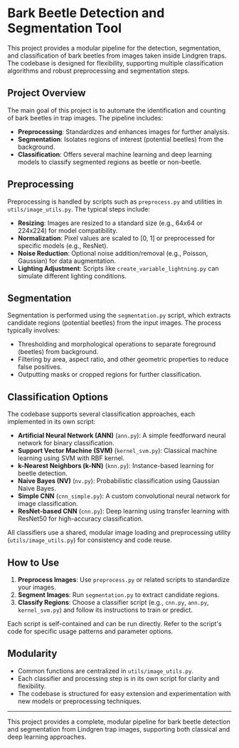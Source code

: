 # Bark Beetle Detection and Segmentation Tool

This project provides a modular pipeline for the detection, segmentation, and classification of bark beetles from images taken inside Lindgren traps. The codebase is designed for flexibility, supporting multiple classification algorithms and robust preprocessing and segmentation steps.

## Project Overview

The main goal of this project is to automate the identification and counting of bark beetles in trap images. The pipeline includes:

- **Preprocessing**: Standardizes and enhances images for further analysis.
- **Segmentation**: Isolates regions of interest (potential beetles) from the background.
- **Classification**: Offers several machine learning and deep learning models to classify segmented regions as beetle or non-beetle.

## Preprocessing

Preprocessing is handled by scripts such as `preprocess.py` and utilities in `utils/image_utils.py`. The typical steps include:

- **Resizing**: Images are resized to a standard size (e.g., 64x64 or 224x224) for model compatibility.
- **Normalization**: Pixel values are scaled to [0, 1] or preprocessed for specific models (e.g., ResNet).
- **Noise Reduction**: Optional noise addition/removal (e.g., Poisson, Gaussian) for data augmentation.
- **Lighting Adjustment**: Scripts like `create_variable_lightning.py` can simulate different lighting conditions.

## Segmentation

Segmentation is performed using the `segmentation.py` script, which extracts candidate regions (potential beetles) from the input images. The process typically involves:

- Thresholding and morphological operations to separate foreground (beetles) from background.
- Filtering by area, aspect ratio, and other geometric properties to reduce false positives.
- Outputting masks or cropped regions for further classification.

## Classification Options

The codebase supports several classification approaches, each implemented in its own script:

- **Artificial Neural Network (ANN)** (`ann.py`): A simple feedforward neural network for binary classification.
- **Support Vector Machine (SVM)** (`kernel_svm.py`): Classical machine learning using SVM with RBF kernel.
- **k-Nearest Neighbors (k-NN)** (`knn.py`): Instance-based learning for beetle detection.
- **Naive Bayes (NV)** (`nv.py`): Probabilistic classification using Gaussian Naive Bayes.
- **Simple CNN** (`cnn_simple.py`): A custom convolutional neural network for image classification.
- **ResNet-based CNN** (`cnn.py`): Deep learning using transfer learning with ResNet50 for high-accuracy classification.

All classifiers use a shared, modular image loading and preprocessing utility (`utils/image_utils.py`) for consistency and code reuse.

## How to Use

1. **Preprocess Images**: Use `preprocess.py` or related scripts to standardize your images.
2. **Segment Images**: Run `segmentation.py` to extract candidate regions.
3. **Classify Regions**: Choose a classifier script (e.g., `cnn.py`, `ann.py`, `kernel_svm.py`) and follow its instructions to train or predict.

Each script is self-contained and can be run directly. Refer to the script's code for specific usage patterns and parameter options.

## Modularity

- Common functions are centralized in `utils/image_utils.py`.
- Each classifier and processing step is in its own script for clarity and flexibility.
- The codebase is structured for easy extension and experimentation with new models or preprocessing techniques.

---

This project provides a complete, modular pipeline for bark beetle detection and segmentation from Lindgren trap images, supporting both classical and deep learning approaches.
